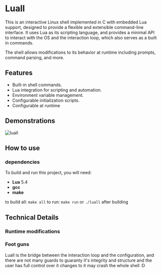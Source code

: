# Luall
This is an interactive Linux shell implemented in C with embedded Lua support, designed to provide a flexible and extensible command-line interface.
It uses Lua as its scripting language, and provides a minimal API to interact with the OS and the interaction loop, which also serves as a built in commands.

The shell allows modifications to its behavior at runtime including prompts, command parsing, and more.

## Features
- Built-in shell commands.
- Lua integration for scripting and automation.
- Environment variable management.
- Configurable initialization scripts.
- Configurable at runtime

## Demonstrations
![luall](https://github.com/user-attachments/assets/14467c20-61e2-4202-a509-b09e3e581fdb)

## How to use
### dependencies
To build and run this project, you will need:
- **Lua** 5.4
- **gcc**
- **make**

to build all: `make all`
to run: `make run` or `./luall` after building

## Technical Details
### Runtime modifications

### Foot guns
Luall is the bridge between the interaction loop and the configuration, and there are not many guards to guaranty it's integrity and structure and the user has full control over it changes to it may crash the whole shell :D
